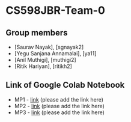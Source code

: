 # CS598JBR-Team-0

## Group members
- [Saurav Nayak], [sgnayak2]
- [Yegu Sanjana Annamalai], [ya11]
- [Anil Muthigi], [muthigi2]
- [Ritik Hariyan], [ritikh2]

## Link of Google Colab Notebook
- MP1 - [link](URL) (please add the link here)
- MP2 - [link](URL) (please add the link here)
- MP3 - [link](URL) (please add the link here)
